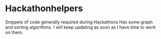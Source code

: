 # Hackathonhelpers
Snippets of code generally required during Hackathons 
Has some graph and sorting algorithms.
I will keep updating as soon as I have time to work on them. 
